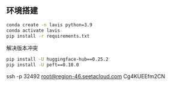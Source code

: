 ## 环境搭建

```bash
conda create -n lavis python=3.9
conda activate lavis
pip install -r requirements.txt
```
解决版本冲突
```bash
pip install -U huggingface-hub==0.25.2
pip install -U peft==0.10.0

```

ssh -p 32492 root@region-46.seetacloud.com
Cg4KUEEfm2CN
